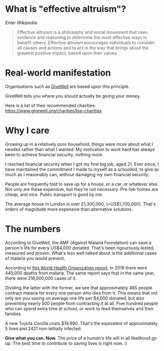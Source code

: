 <!-- post-title: Effective altruism -->
<!-- post-timestamp: 1539512454237 -->

# What is "effective altruism"?

_Enter Wikipedia:_

> Effective altruism is a philosophy and social movement that uses evidence and
> reasoning to determine the most effective ways to benefit others. Effective
> altruism encourages individuals to consider all causes and actions and to act
> in the way that brings about the greatest positive impact, based upon their
> values.

# Real-world manifestation

Organisations such as [GiveWell](https://www.givewell.org/) are based upon this
principle.

GiveWell tells you where you should actually be giving your money.

Here is a list of their recommended charities:
<https://www.givewell.org/charities/top-charities>

# Why I care

Growing up in a relatively poor household, things were more about what I needed
rather than what I wanted. My motivation to work hard has always been to achieve
financial security, nothing more.

I reached financial security when I got my first big job, aged 21. Ever since, I
have maintained the commitment I made to myself as a schoolkid, to give as much
as I reasonably can, without damaging my own financial security.

People are frequently told to save up for a house, or a car, or whatever else.
Not only are these expensive, but they're not necessary. Pre-fab homes are
cheap, and nice. Public transport is good by me.

The average house in London is over £1,300,000, (\~US\$1,700,000). That's orders
of magnitude more expensive than alternative solutions.

# The numbers

According to GiveWell, the AMF (Against Malaria Foundation) can save a person's
life for every US\$4,000 donated. That's been rigourously tested, measured and
proven. What's less well talked about is the additional cases of malaria you
would prevent.

According to
[this World Health Organization report](http://apps.who.int/iris/bitstream/handle/10665/259492/9789241565523-eng.pdf;jsessionid=DC6E8A782065FC7C44A26BD021184F9F?sequence=1),
in 2016 there were 445,000 deaths from malaria. The same report says that in the
same year, there were 216,000,000 cases of it.

Dividing the latter with the former, we see that approximately 485 people
contract malaria for every one person who dies from it. This means that not only
are you saving on average one life per \$4,000 donated, but also preventing
nearly 500 people from contracting it at all. Five hundred people who can spend
extra time at school, or work to feed themselves and their families.

A new Toyota Corolla costs \$19,990. That's the equivalent of approximately 5
lives and 2421 non-lethally infected.

**Give what you can. Now.** The price of a human's life will in all likelihood
go up. The best time to contribute to saving lives is right now. :)
